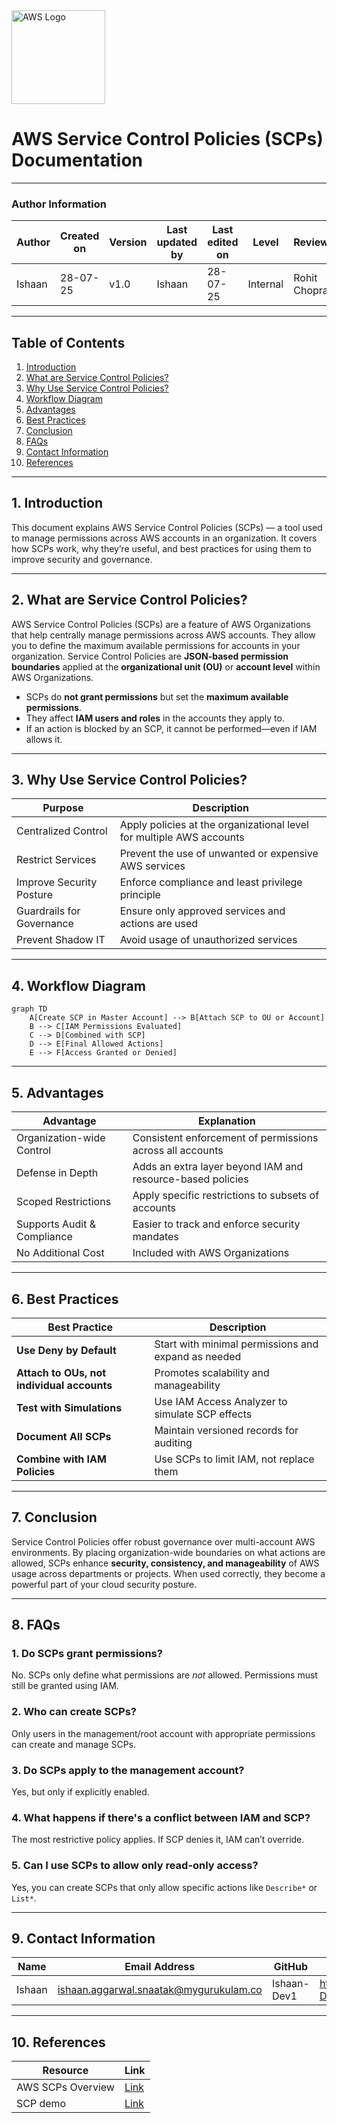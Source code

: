 

<img src="https://a0.awsstatic.com/libra-css/images/logos/aws_logo_smile_1200x630.png" alt="AWS Logo" width="150"/>

#  AWS Service Control Policies (SCPs) Documentation

---

### Author Information

| **Author**   | **Created on** | **Version** | **Last updated by** | **Last edited on** | **Level** | **Reviewer**  |
|--------------|----------------|-------------|---------------------|--------------------|-----------|---------------|
| Ishaan    | 28-07-25    | v1.0  |  Ishaan  |28-07-25   | Internal    | Rohit Chopra    | 

---

## Table of Contents

1. [Introduction](#1-introduction)  
2. [What are Service Control Policies?](#2-what-are-service-control-policies)  
3. [Why Use Service Control Policies?](#3-why-use-service-control-policies)  
4. [Workflow Diagram](#4-workflow-diagram)  
5. [Advantages](#5-advantages)  
6. [Best Practices](#6-best-practices)  
7. [Conclusion](#7-conclusion)  
8. [FAQs](#8-faqs)  
9. [Contact Information](#9-contact-information)  
10. [References](#10-references)

---

## 1. Introduction

This document explains AWS Service Control Policies (SCPs) — a tool used to manage permissions across AWS accounts in an organization. It covers how SCPs work, why they’re useful, and best practices for using them to improve security and governance.

---

## 2. What are Service Control Policies?

AWS Service Control Policies (SCPs) are a feature of AWS Organizations that help centrally manage permissions across AWS accounts. They allow you to define the maximum available permissions for accounts in your organization.
Service Control Policies are **JSON-based permission boundaries** applied at the **organizational unit (OU)** or **account level** within AWS Organizations.

- SCPs do **not grant permissions** but set the **maximum available permissions**.
- They affect **IAM users and roles** in the accounts they apply to.
- If an action is blocked by an SCP, it cannot be performed—even if IAM allows it.

---

## 3. Why Use Service Control Policies?

| Purpose                      | Description                                                                 |
|-----------------------------|-----------------------------------------------------------------------------|
| Centralized Control         | Apply policies at the organizational level for multiple AWS accounts        |
| Restrict Services           | Prevent the use of unwanted or expensive AWS services                        |
| Improve Security Posture    | Enforce compliance and least privilege principle                            |
| Guardrails for Governance   | Ensure only approved services and actions are used                          |
| Prevent Shadow IT           | Avoid usage of unauthorized services                                        |

---

## 4. Workflow Diagram

```mermaid
graph TD
    A[Create SCP in Master Account] --> B[Attach SCP to OU or Account]
    B --> C[IAM Permissions Evaluated]
    C --> D[Combined with SCP]
    D --> E[Final Allowed Actions]
    E --> F[Access Granted or Denied]
```

---

## 5. Advantages

| Advantage                   | Explanation                                                                 |
|----------------------------|-----------------------------------------------------------------------------|
| Organization-wide Control  | Consistent enforcement of permissions across all accounts                   |
| Defense in Depth           | Adds an extra layer beyond IAM and resource-based policies                  |
| Scoped Restrictions        | Apply specific restrictions to subsets of accounts                          |
| Supports Audit & Compliance| Easier to track and enforce security mandates                               |
| No Additional Cost         | Included with AWS Organizations                                             |

---

## 6. Best Practices

| Best Practice                        | Description                                                                 |
|-------------------------------------|-----------------------------------------------------------------------------|
| **Use Deny by Default**             | Start with minimal permissions and expand as needed                        |
| **Attach to OUs, not individual accounts** | Promotes scalability and manageability                                   |
| **Test with Simulations**           | Use IAM Access Analyzer to simulate SCP effects                            |
| **Document All SCPs**               | Maintain versioned records for auditing                                    |
| **Combine with IAM Policies**       | Use SCPs to limit IAM, not replace them                                    |

---

## 7. Conclusion

Service Control Policies offer robust governance over multi-account AWS environments. By placing organization-wide boundaries on what actions are allowed, SCPs enhance **security, consistency, and manageability** of AWS usage across departments or projects. When used correctly, they become a powerful part of your cloud security posture.

---

## 8. FAQs

### 1. **Do SCPs grant permissions?**
No. SCPs only define what permissions are *not* allowed. Permissions must still be granted using IAM.

### 2. **Who can create SCPs?**
Only users in the management/root account with appropriate permissions can create and manage SCPs.

### 3. **Do SCPs apply to the management account?**
Yes, but only if explicitly enabled.

### 4. **What happens if there's a conflict between IAM and SCP?**
The most restrictive policy applies. If SCP denies it, IAM can’t override.

### 5. **Can I use SCPs to allow only read-only access?**
Yes, you can create SCPs that only allow specific actions like `Describe*` or `List*`.

---

## 9. Contact Information

| Name| Email Address      | GitHub | URL |
|-----|--------------------------|-------------|---------|
| Ishaan | ishaan.aggarwal.snaatak@mygurukulam.co|  Ishaan-Dev1  |   https://github.com/Ishaan-Dev1  |


---

## 10. References

| Resource | Link |
|----------|------|
| AWS SCPs Overview | [Link](https://docs.aws.amazon.com/organizations/latest/userguide/orgs_manage_policies_scps.html) |
| SCP demo | [Link](https://www.cloudbolt.io/msp-best-practices/aws-scp/) |

